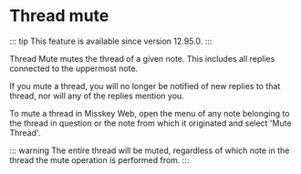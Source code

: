 # Thread mute
::: tip
This feature is available since version 12.95.0.
:::

Thread Mute mutes the thread of a given note. This includes all replies connected to the uppermost note.

If you mute a thread, you will no longer be notified of new replies to that thread, nor will any of the replies mention you.

To mute a thread in Misskey Web, open the menu of any note belonging to the thread in question or the note from which it originated and select 'Mute Thread'.

::: warning
The entire thread will be muted, regardless of which note in the thread the mute operation is performed from.
:::
